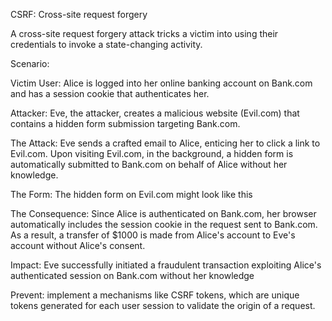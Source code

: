 CSRF: Cross-site request forgery

A cross-site request forgery attack tricks a victim into using their credentials to invoke a state-changing activity.

Scenario:

Victim User:
Alice is logged into her online banking account on Bank.com and has a session cookie that authenticates her.

Attacker:
Eve, the attacker, creates a malicious website (Evil.com) that contains a hidden form submission targeting Bank.com.

The Attack:
Eve sends a crafted email to Alice, enticing her to click a link to Evil.com.
Upon visiting Evil.com, in the background, a hidden form is automatically submitted to Bank.com on behalf of Alice without her knowledge.

The Form:
The hidden form on Evil.com might look like this
<form action="http://Bank.com/transfer" method="POST">
    <input type="hidden" name="toAccount" value="EveAccount">
    <input type="hidden" name="amount" value="1000">
</form>

The Consequence:
Since Alice is authenticated on Bank.com, her browser automatically includes the session cookie in the request sent to Bank.com.
As a result, a transfer of $1000 is made from Alice's account to Eve's account without Alice's consent.

Impact:
Eve successfully initiated a fraudulent transaction exploiting Alice's authenticated session on Bank.com without her knowledge

Prevent:
implement a mechanisms like CSRF tokens, which are unique tokens generated for each user session to validate the origin of a request.
